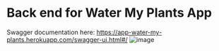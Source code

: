 # Back end for Water My Plants App

Swagger documentation here:
https://app-water-my-plants.herokuapp.com/swagger-ui.html#/
![image](https://user-images.githubusercontent.com/73509539/116611412-540c7d00-a904-11eb-8155-b3d84a3b3a82.png)
